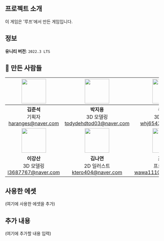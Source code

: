 ## 프로젝트 소개  
이 게임은 '루프'에서 만든 게임입니다.

## 정보  
**유니티 버전**: <code>2022.3 LTS</code>

## 💬 만든 사람들  

| <img src="https://cdn2.ppomppu.co.kr/zboard/data3/2022/0509/m_20220509173224_d9N4ZGtBVR.jpeg" width="80"> | <img src="https://cdn2.ppomppu.co.kr/zboard/data3/2022/0509/m_20220509173224_d9N4ZGtBVR.jpeg" width="80"> | <img src="https://cdn2.ppomppu.co.kr/zboard/data3/2022/0509/m_20220509173224_d9N4ZGtBVR.jpeg" width="80"> |
|:---:|:---:|:---:|
| **김준석** <br> 기획자 <br> haranges@naver.com | **박지용** <br> 3D 모델링 <br> tpdydehdtod03@naver.com | **우현중** <br> 3D 모델링 <br> whj6543@gmail.com |
| <img src="https://cdn2.ppomppu.co.kr/zboard/data3/2022/0509/m_20220509173224_d9N4ZGtBVR.jpeg" width="80"> | <img src="https://cdn2.ppomppu.co.kr/zboard/data3/2022/0509/m_20220509173224_d9N4ZGtBVR.jpeg" width="80"> | <img src="https://cdn2.ppomppu.co.kr/zboard/data3/2022/0509/m_20220509173224_d9N4ZGtBVR.jpeg" width="80"> |
| **이강산** <br> 3D 모델링 <br> l3687767@naver.com | **김나연** <br> 2D 일러스트 <br> ktero404@naver.com | **조하랑** <br> 프로그래밍 <br> wawa111027@gmail.com |

## 사용한 에셋  

(여기에 사용한 에셋을 추가)

## 추가 내용  
(여기에 추가할 내용 입력)
